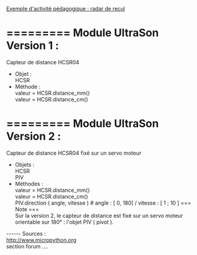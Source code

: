 <a href="https://github.com/SoproLab/Soprolab/tree/master/Pedagogie/Option_Science_Labo/Radar_Recul"> Exemple d'activité pédagogique : radar de recul </a>

# ========= Module UltraSon Version 1 :
Capteur de distance HCSR04
  - Objet : <br />
      HCSR
  - Méthode : <br />
      valeur = HCSR.distance_mm()<br />
      valeur = HCSR.distance_cm()<br />

# ========= Module UltraSon Version 2 :
Capteur de distance HCSR04 fixé sur un servo moteur
  - Objets : <br />
      HCSR<br />
      PIV
  - Méthodes :<br />
      valeur = HCSR.distance_mm()<br />
      valeur = HCSR.distance_cm()<br />
      PIV.direction ( angle, vitesse ) # angle : [ 0, 180] / vitesse : [ 1 ; 10 ]
=== Note ===<br />
Sur la version 2, le capteur de distance est fixé sur un servo moteur orientable sur 180° : l'objet PIV ( pivot ). 

------  Sources : </br>
http://www.micropython.org<br />
section forum ....
